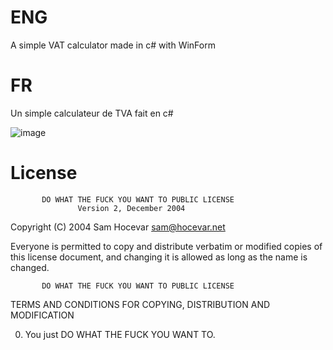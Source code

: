 # ENG
A simple VAT calculator made in c# with WinForm


# FR 
Un simple calculateur de TVA fait en c#


![image](https://github.com/HugoMskn/TVA/assets/81116453/642f2ff8-e51d-4cb8-91b3-5f239e7dcd4e)



# License 
           DO WHAT THE FUCK YOU WANT TO PUBLIC LICENSE
                   Version 2, December 2004
 
Copyright (C) 2004 Sam Hocevar <sam@hocevar.net>

Everyone is permitted to copy and distribute verbatim or modified
copies of this license document, and changing it is allowed as long
as the name is changed.
 
           DO WHAT THE FUCK YOU WANT TO PUBLIC LICENSE
  TERMS AND CONDITIONS FOR COPYING, DISTRIBUTION AND MODIFICATION

 0. You just DO WHAT THE FUCK YOU WANT TO.
